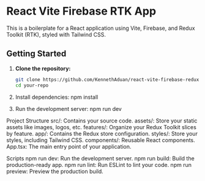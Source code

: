 # React Vite Firebase RTK App

This is a boilerplate for a React application using Vite, Firebase, and Redux Toolkit (RTK), styled with Tailwind CSS.

## Getting Started

1. **Clone the repository:**

   ```bash
   git clone https://github.com/KennethAduan/react-vite-firebase-redux-ts.git
   cd your-repo
2. Install dependencies:
   npm install

3. Run the development server:
   npm run dev

Project Structure
  src/: Contains your source code.
  assets/: Store your static assets like images, logos, etc.
  features/: Organize your Redux Toolkit slices by feature.
  app/: Contains the Redux store configuration.
  styles/: Store your styles, including Tailwind CSS.
  components/: Reusable React components.
  App.tsx: The main entry point of your application.
  
Scripts
  npm run dev: Run the development server.
  npm run build: Build the production-ready app.
  npm run lint: Run ESLint to lint your code.
  npm run preview: Preview the production build.
